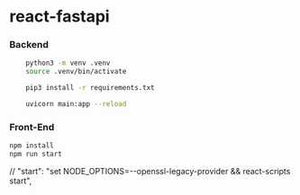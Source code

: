 # react-fastapi

### Backend
```bash
    python3 -m venv .venv
    source .venv/bin/activate

    pip3 install -r requirements.txt

    uvicorn main:app --reload
```

### Front-End

```bash
npm install
npm run start
```



// "start": "set NODE_OPTIONS=--openssl-legacy-provider && react-scripts start",